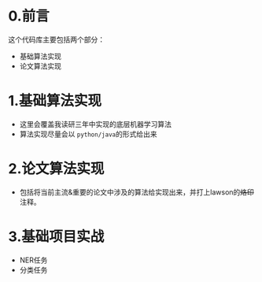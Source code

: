 # 0.前言
这个代码库主要包括两个部分：
- 基础算法实现
- 论文算法实现

# 1.基础算法实现
- 这里会覆盖我读研三年中实现的底层机器学习算法  
- 算法实现尽量会以 `python/java`的形式给出来  

# 2.论文算法实现
- 包括将当前主流&重要的论文中涉及的算法给实现出来，并打上lawson的~~烙印~~注释。

# 3.基础项目实战 
- NER任务 
- 分类任务

